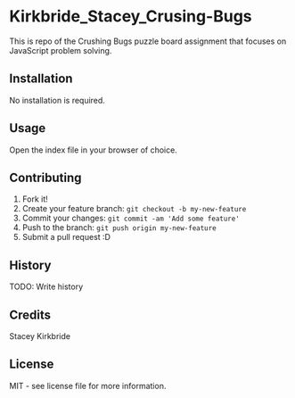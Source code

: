 # Kirkbride_Stacey_Crusing-Bugs
This is repo of the Crushing Bugs puzzle board assignment that focuses on JavaScript problem solving.

## Installation

No installation is required.

## Usage

Open the index file in your browser of choice.

## Contributing

1. Fork it!
2. Create your feature branch: `git checkout -b my-new-feature`
3. Commit your changes: `git commit -am 'Add some feature'`
4. Push to the branch: `git push origin my-new-feature`
5. Submit a pull request :D

## History

TODO: Write history

## Credits

Stacey Kirkbride

## License

MIT - see license file for more information.
